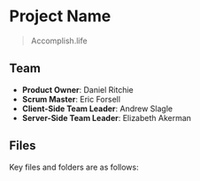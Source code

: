 # Project Name

> Accomplish.life

## Team

  - __Product Owner__: Daniel Ritchie
  - __Scrum Master__: Eric Forsell
  - __Client-Side Team Leader__: Andrew Slagle
  - __Server-Side Team Leader__: Elizabeth Akerman

## Files
Key files and folders are as follows: